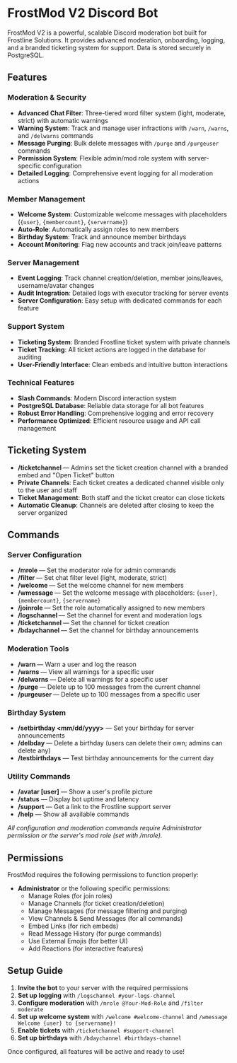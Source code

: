 # FrostMod V2 Discord Bot

FrostMod V2 is a powerful, scalable Discord moderation bot built for Frostline Solutions. It provides advanced moderation, onboarding, logging, and a branded ticketing system for support. Data is stored securely in PostgreSQL.

## Features

### Moderation & Security
- **Advanced Chat Filter**: Three-tiered word filter system (light, moderate, strict) with automatic warnings
- **Warning System**: Track and manage user infractions with `/warn`, `/warns`, and `/delwarns` commands
- **Message Purging**: Bulk delete messages with `/purge` and `/purgeuser` commands
- **Permission System**: Flexible admin/mod role system with server-specific configuration
- **Detailed Logging**: Comprehensive event logging for all moderation actions

### Member Management
- **Welcome System**: Customizable welcome messages with placeholders (`{user}`, `{membercount}`, `{servername}`)
- **Auto-Role**: Automatically assign roles to new members
- **Birthday System**: Track and announce member birthdays
- **Account Monitoring**: Flag new accounts and track join/leave patterns

### Server Management
- **Event Logging**: Track channel creation/deletion, member joins/leaves, username/avatar changes
- **Audit Integration**: Detailed logs with executor tracking for server events
- **Server Configuration**: Easy setup with dedicated commands for each feature

### Support System
- **Ticketing System**: Branded Frostline ticket system with private channels
- **Ticket Tracking**: All ticket actions are logged in the database for auditing
- **User-Friendly Interface**: Clean embeds and intuitive button interactions

### Technical Features
- **Slash Commands**: Modern Discord interaction system
- **PostgreSQL Database**: Reliable data storage for all bot features
- **Robust Error Handling**: Comprehensive logging and error recovery
- **Performance Optimized**: Efficient resource usage and API call management

## Ticketing System
- **/ticketchannel <channel>** — Admins set the ticket creation channel with a branded embed and "Open Ticket" button
- **Private Channels**: Each ticket creates a dedicated channel visible only to the user and staff
- **Ticket Management**: Both staff and the ticket creator can close tickets
- **Automatic Cleanup**: Channels are deleted after closing to keep the server organized

## Commands

### Server Configuration
- **/mrole <role>** — Set the moderator role for admin commands
- **/filter <level>** — Set chat filter level (light, moderate, strict)
- **/welcome <channel>** — Set the welcome channel for new members
- **/wmessage <message>** — Set the welcome message with placeholders: `{user}`, `{membercount}`, `{servername}`
- **/joinrole <role>** — Set the role automatically assigned to new members
- **/logschannel <channel>** — Set the channel for event and moderation logs
- **/ticketchannel <channel>** — Set the channel for ticket creation
- **/bdaychannel <channel>** — Set the channel for birthday announcements

### Moderation Tools
- **/warn <user> <reason>** — Warn a user and log the reason
- **/warns <user>** — View all warnings for a specific user
- **/delwarns <user>** — Delete all warnings for a specific user
- **/purge <amount>** — Delete up to 100 messages from the current channel
- **/purgeuser <user> <amount>** — Delete up to 100 messages from a specific user

### Birthday System
- **/setbirthday <mm/dd/yyyy>** — Set your birthday for server announcements
- **/delbday <user>** — Delete a birthday (users can delete their own; admins can delete any)
- **/testbirthdays** — Test birthday announcements for the current day

### Utility Commands
- **/avatar [user]** — Show a user's profile picture
- **/status** — Display bot uptime and latency
- **/support** — Get a link to the Frostline support server
- **/help** — Show all available commands

*All configuration and moderation commands require Administrator permission or the server's mod role (set with /mrole).*

## Permissions

FrostMod requires the following permissions to function properly:
- **Administrator** or the following specific permissions:
  - Manage Roles (for join roles)
  - Manage Channels (for ticket creation/deletion)
  - Manage Messages (for message filtering and purging)
  - View Channels & Send Messages (for all commands)
  - Embed Links (for rich embeds)
  - Read Message History (for purge commands)
  - Use External Emojis (for better UI)
  - Add Reactions (for interactive features)

## Setup Guide

1. **Invite the bot** to your server with the required permissions
2. **Set up logging** with `/logschannel #your-logs-channel`
3. **Configure moderation** with `/mrole @Your-Mod-Role` and `/filter moderate`
4. **Set up welcome system** with `/welcome #welcome-channel` and `/wmessage Welcome {user} to {servername}!`
5. **Enable tickets** with `/ticketchannel #support-channel`
6. **Set up birthdays** with `/bdaychannel #birthdays-channel`

Once configured, all features will be active and ready to use!
